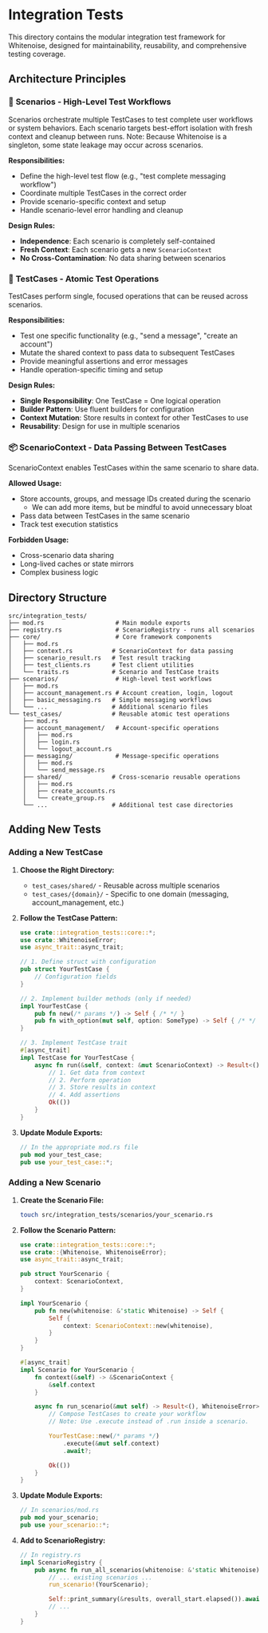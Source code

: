 # Integration Tests

This directory contains the modular integration test framework for Whitenoise, designed for maintainability, reusability, and comprehensive testing coverage.

## Architecture Principles

### 🎯 **Scenarios** - High-Level Test Workflows

Scenarios orchestrate multiple TestCases to test complete user workflows or system behaviors.
Each scenario targets best-effort isolation with fresh context and cleanup between runs.
Note: Because Whitenoise is a singleton, some state leakage may occur across scenarios.

**Responsibilities:**

- Define the high-level test flow (e.g., "test complete messaging workflow")
- Coordinate multiple TestCases in the correct order
- Provide scenario-specific context and setup
- Handle scenario-level error handling and cleanup

**Design Rules:**

- **Independence**: Each scenario is completely self-contained
- **Fresh Context**: Each scenario gets a new `ScenarioContext`
- **No Cross-Contamination**: No data sharing between scenarios

### 🔧 **TestCases** - Atomic Test Operations

TestCases perform single, focused operations that can be reused across scenarios.

**Responsibilities:**

- Test one specific functionality (e.g., "send a message", "create an account")
- Mutate the shared context to pass data to subsequent TestCases
- Provide meaningful assertions and error messages
- Handle operation-specific timing and setup

**Design Rules:**

- **Single Responsibility**: One TestCase = One logical operation
- **Builder Pattern**: Use fluent builders for configuration
- **Context Mutation**: Store results in context for other TestCases to use
- **Reusability**: Design for use in multiple scenarios

### 📦 **ScenarioContext** - Data Passing Between TestCases

ScenarioContext enables TestCases within the same scenario to share data.

**Allowed Usage:**

- Store accounts, groups, and message IDs created during the scenario
  - We can add more items, but be mindful to avoid unnecessary bloat
- Pass data between TestCases in the same scenario
- Track test execution statistics

**Forbidden Usage:**

- Cross-scenario data sharing
- Long-lived caches or state mirrors
- Complex business logic

## Directory Structure

```text
src/integration_tests/
├── mod.rs                    # Main module exports
├── registry.rs               # ScenarioRegistry - runs all scenarios
├── core/                     # Core framework components
│   ├── mod.rs
│   ├── context.rs           # ScenarioContext for data passing
│   ├── scenario_result.rs   # Test result tracking
│   ├── test_clients.rs      # Test client utilities
│   └── traits.rs            # Scenario and TestCase traits
├── scenarios/                # High-level test workflows
│   ├── mod.rs
│   ├── account_management.rs # Account creation, login, logout
│   ├── basic_messaging.rs   # Simple messaging workflows
│   └── ...                  # Additional scenario files
└── test_cases/              # Reusable atomic test operations
    ├── mod.rs
    ├── account_management/   # Account-specific operations
    │   ├── mod.rs
    │   ├── login.rs
    │   └── logout_account.rs
    ├── messaging/            # Message-specific operations
    │   ├── mod.rs
    │   └── send_message.rs
    ├── shared/              # Cross-scenario reusable operations
    │   ├── mod.rs
    │   ├── create_accounts.rs
    │   └── create_group.rs
    └── ...                  # Additional test case directories
```

## Adding New Tests

### Adding a New TestCase

1. **Choose the Right Directory:**

   - `test_cases/shared/` - Reusable across multiple scenarios
   - `test_cases/{domain}/` - Specific to one domain (messaging, account_management, etc.)

2. **Follow the TestCase Pattern:**

   ```rust
   use crate::integration_tests::core::*;
   use crate::WhitenoiseError;
   use async_trait::async_trait;

   // 1. Define struct with configuration
   pub struct YourTestCase {
       // Configuration fields
   }

   // 2. Implement builder methods (only if needed)
   impl YourTestCase {
       pub fn new(/* params */) -> Self { /* */ }
       pub fn with_option(mut self, option: SomeType) -> Self { /* */ }
   }

   // 3. Implement TestCase trait
   #[async_trait]
   impl TestCase for YourTestCase {
       async fn run(&self, context: &mut ScenarioContext) -> Result<(), WhitenoiseError> {
           // 1. Get data from context
           // 2. Perform operation
           // 3. Store results in context
           // 4. Add assertions
           Ok(())
       }
   }
   ```

3. **Update Module Exports:**

   ```rust
   // In the appropriate mod.rs file
   pub mod your_test_case;
   pub use your_test_case::*;
   ```

### Adding a New Scenario

1. **Create the Scenario File:**

   ```bash
   touch src/integration_tests/scenarios/your_scenario.rs
   ```

2. **Follow the Scenario Pattern:**

   ```rust
   use crate::integration_tests::core::*;
   use crate::{Whitenoise, WhitenoiseError};
   use async_trait::async_trait;

   pub struct YourScenario {
       context: ScenarioContext,
   }

   impl YourScenario {
       pub fn new(whitenoise: &'static Whitenoise) -> Self {
           Self {
               context: ScenarioContext::new(whitenoise),
           }
       }
   }

   #[async_trait]
   impl Scenario for YourScenario {
       fn context(&self) -> &ScenarioContext {
           &self.context
       }

       async fn run_scenario(&mut self) -> Result<(), WhitenoiseError> {
           // Compose TestCases to create your workflow
           // Note: Use .execute instead of .run inside a scenario.

           YourTestCase::new(/* params */)
               .execute(&mut self.context)
               .await?;

           Ok(())
       }
   }
   ```

3. **Update Module Exports:**

   ```rust
   // In scenarios/mod.rs
   pub mod your_scenario;
   pub use your_scenario::*;
   ```

4. **Add to ScenarioRegistry:**

   ```rust
   // In registry.rs
   impl ScenarioRegistry {
       pub async fn run_all_scenarios(whitenoise: &'static Whitenoise) -> Result<(), WhitenoiseError> {
           // ... existing scenarios ...
           run_scenario!(YourScenario);

           Self::print_summary(&results, overall_start.elapsed()).await;
           // ...
       }
   }
   ```
